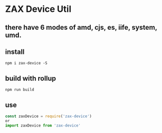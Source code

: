 # ZAX Device Util
## there have 6 modes of amd, cjs, es, iife, system, umd. 

## install

``` base
npm i zax-device -S
```

## build with rollup

``` base
npm run build
```

## use

``` javascript 
const zaxDevice = require('zax-device')
or
import zaxDevice from 'zax-device'
```